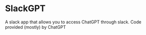 # SlackGPT

A slack app that allows you to access ChatGPT through slack. Code provided (mostly) by ChatGPT
